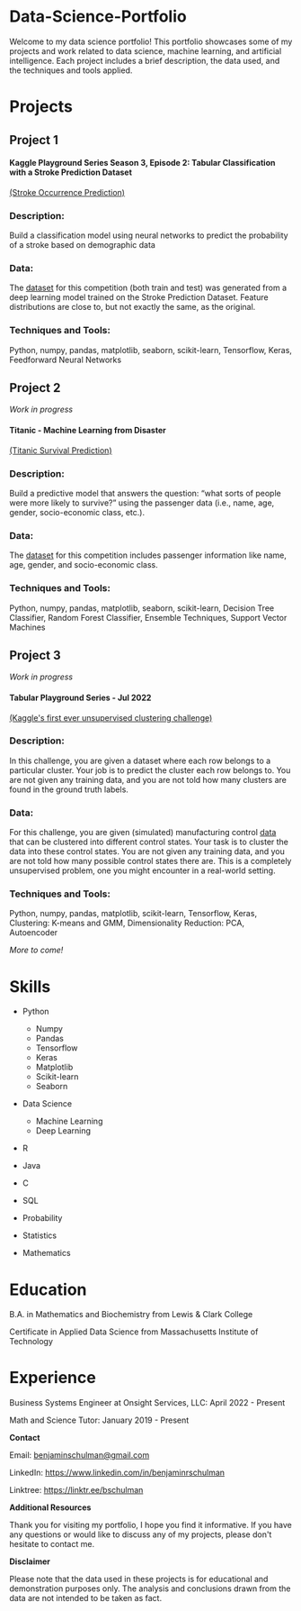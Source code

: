 # Data-Science-Portfolio

Welcome to my data science portfolio! This portfolio showcases some of my projects and work related to data science, machine learning, and artificial intelligence. Each project includes a brief description, the data used, and the techniques and tools applied.

# **Projects**

## Project 1 
#### Kaggle Playground Series Season 3, Episode 2: Tabular Classification with a Stroke Prediction Dataset
[(Stroke Occurrence Prediction)](https://github.com/bschulman/Data-Science-Portfolio/blob/5c7ac37f1a63750cf2a7efae8a04b96d4aa04e2e/Kaggle_stroke.ipynb)

### Description: 
Build a classification model using neural networks to predict the probability of a stroke based on demographic data

### Data: 
The [dataset](https://www.kaggle.com/competitions/playground-series-s3e2/data ) for this competition (both train and test) was generated from a deep learning model trained on the Stroke Prediction Dataset. 
Feature distributions are close to, but not exactly the same, as the original.

### Techniques and Tools: 

Python, numpy, pandas, matplotlib, seaborn, scikit-learn, Tensorflow, Keras, Feedforward Neural Networks


## Project 2
*Work in progress*
#### Titanic - Machine Learning from Disaster
[(Titanic Survival Prediction)](https://github.com/bschulman/Data-Science-Portfolio/blob/ed1b426d0a8ae8aae0fa48a8a4883e3e886a4766/Kaggle%20Titanic%20-%20Machine%20Learning%20from%20Disaster.ipynb)

### Description: 
Build a predictive model that answers the question: “what sorts of people were more likely to survive?” using the passenger data (i.e., name, age, gender, socio-economic class, etc.).

### Data: 
The [dataset](https://www.kaggle.com/competitions/titanic/data ) for this competition includes passenger information like name, age, gender, and socio-economic class. 

### Techniques and Tools: 

Python, numpy, pandas, matplotlib, seaborn, scikit-learn, Decision Tree Classifier, Random Forest Classifier, Ensemble Techniques, Support Vector Machines


## Project 3 
*Work in progress*
#### Tabular Playground Series - Jul 2022
[(Kaggle's first ever unsupervised clustering challenge)](https://github.com/bschulman/Data-Science-Portfolio/tree/main/Clustering)

### Description: 
In this challenge, you are given a dataset where each row belongs to a particular cluster. Your job is to predict the cluster each row belongs to. You are not given any training data, and you are not told how many clusters are found in the ground truth labels.

### Data: 
For this challenge, you are given (simulated) manufacturing control [data](https://www.kaggle.com/competitions/tabular-playground-series-jul-2022/data) that can be clustered into different control states. Your task is to cluster the data into these control states. You are not given any training data, and you are not told how many possible control states there are. This is a completely unsupervised problem, one you might encounter in a real-world setting.
### Techniques and Tools: 

Python, numpy, pandas, matplotlib, scikit-learn, Tensorflow, Keras, Clustering: K-means and GMM, Dimensionality Reduction: PCA, Autoencoder


*More to come!*

# Skills
- Python 
  - Numpy 
  - Pandas
  - Tensorflow
  - Keras 
  - Matplotlib 
  - Scikit-learn
  - Seaborn
- Data Science 
  - Machine Learning
  - Deep Learning
- R
- Java 
- C 
- SQL 
- Probability 
- Statistics 

- Mathematics


# Education

B.A. in Mathematics and Biochemistry from Lewis & Clark College

Certificate in Applied Data Science from Massachusetts Institute of Technology

# Experience

Business Systems Engineer at Onsight Services, LLC: April 2022 - Present

Math and Science Tutor: January 2019 - Present

**Contact**

Email: benjaminschulman@gmail.com

LinkedIn: https://www.linkedin.com/in/benjaminrschulman

Linktree: https://linktr.ee/bschulman


**Additional Resources**

Thank you for visiting my portfolio, I hope you find it informative. If you have any questions or would like to discuss any of my projects, please don't hesitate to contact me.

**Disclaimer**

Please note that the data used in these projects is for educational and demonstration purposes only. The analysis and conclusions drawn from the data are not intended to be taken as fact.


